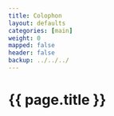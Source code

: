 ```yaml
---
title: Colophon 
layout: defaults
categories: [main]
weight: 0
mapped: false
header: false 
backup: ../../../
---
```


# {{ page.title }}



